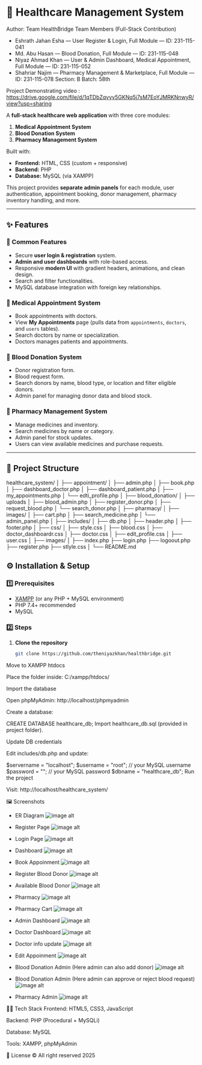 # 🏥 Healthcare Management System

Author: Team HealthBridge
Team Members (Full-Stack Contribution)
- Eshrath Jahan Esha — User Register & Login, Full Module — ID: 231-115-041
- Md. Abu Hasan — Blood Donation, Full Module — ID: 231-115-048
- Niyaz Ahmad Khan — User & Admin Dashboard, Medical Appointment, Full Module — ID: 231-115-052
- Shahriar Najim — Pharmacy Management & Marketplace, Full Module — ID: 231-115-078
Section: B
Batch: 58th

Project Demonstrating video : https://drive.google.com/file/d/1qTDbZqvyv5GKNq5j7sM7EoYJMRKNnwyR/view?usp=sharing

A **full-stack healthcare web application** with three core modules:
1. **Medical Appointment System**
2. **Blood Donation System**
3. **Pharmacy Management System**

Built with:
- **Frontend:** HTML, CSS (custom + responsive)
- **Backend:** PHP
- **Database:** MySQL (via XAMPP)

This project provides **separate admin panels** for each module, user authentication, appointment booking, donor management, pharmacy inventory handling, and more.

---

## ✨ Features

### 🔹 Common Features
- Secure **user login & registration** system.
- **Admin and user dashboards** with role-based access.
- Responsive **modern UI** with gradient headers, animations, and clean design.
- Search and filter functionalities.
- MySQL database integration with foreign key relationships.

### 🔹 Medical Appointment System
- Book appointments with doctors.
- View **My Appointments** page (pulls data from `appointments`, `doctors`, and `users` tables).
- Search doctors by name or specialization.
- Doctors manages patients and appointments.

### 🔹 Blood Donation System
- Donor registration form.
- Blood request form.
- Search donors by name, blood type, or location and filter eligible donors.
- Admin panel for managing donor data and blood stock.

### 🔹 Pharmacy Management System
- Manage medicines and inventory.
- Search medicines by name or category.
- Admin panel for stock updates.
- Users can view available medicines and purchase requests.

---

## 📂 Project Structure
healthcare_system/
│
├── appointment/
│ ├── admin.php
│ ├── book.php
│ ├── dashboard_doctor.php
│ ├── dashboard_patient.php
│ ├── my_appointments.php
│ └── edti_profile.php
│
├── blood_donation/
│ ├── uploads
│ ├── blood_admin.php
│ ├── register_donor.php
│ ├── request_blood.php
│ └── search_donor.php
│
├── pharmacy/
│ ├── images/
│ ├── cart.php
│ ├── search_medicine.php
│ └── admin_panel.php
│
├── includes/
│ ├── db.php
│ ├── header.php
│ ├── footer.php
│
├── css/
│ ├── style.css
│ ├── blood.css
│ ├── doctor_dashboardr.css
│ ├── doctor.css
│ ├── edit_profile.css
│ ├── user.css
│
├── images/
│
├── index.php
├── login.php
├── logoout.php
├── register.php
├── stlyle.css
│
└── README.md


## ⚙️ Installation & Setup

### 1️⃣ Prerequisites
- [XAMPP](https://www.apachefriends.org/index.html) (or any PHP + MySQL environment)
- PHP 7.4+ recommended
- MySQL

### 2️⃣ Steps
1. **Clone the repository**
   ```bash
   git clone https://github.com/theniyazkhan/healthbridge.git
Move to XAMPP htdocs

Place the folder inside:
C:/xampp/htdocs/

Import the database

Open phpMyAdmin: http://localhost/phpmyadmin

Create a database:

CREATE DATABASE healthcare_db;
Import healthcare_db.sql (provided in project folder).

Update DB credentials

Edit includes/db.php and update:

$servername = "localhost";
$username = "root"; // your MySQL username
$password = ""; // your MySQL password
$dbname = "healthcare_db";
Run the project

Visit:
http://localhost/healthcare_system/

🖼️ Screenshots

- ER Diagram
![image alt](https://github.com/theniyazkhan/HealthBridge/blob/12c92fe9b43e95ce6146bba9b50ef74dfc92c5c4/ER%20Diagram.png)

- Register Page
![image alt](https://github.com/theniyazkhan/HealthBridge/blob/d250dd9363d9b59b4e6c1950864fc9c99a617ba8/Register.jpg)

- Login Page
![image alt](https://github.com/theniyazkhan/HealthBridge/blob/e974c618806b2b416db036a6139a374372110b6a/login.jpg)

- Dashboard
![image alt](https://github.com/theniyazkhan/HealthBridge/blob/4a4ee4d79089da4cf3c98bc4eebec2818606abcd/Main%20Panel.jpg)

- Book Appoinment
![image alt](https://github.com/theniyazkhan/HealthBridge/blob/5b1636d476b4aba325527c598fac74f2394daa48/Book_Appoinment%20.jpg)

- Register Blood Donor
![image alt](https://github.com/theniyazkhan/HealthBridge/blob/645b37b3fb488d6b5be89ac64c6144d1c19ccb3e/Register_blood.jpg)

- Available Blood Donor
![image alt](https://github.com/theniyazkhan/HealthBridge/blob/61847444fcbf4f0816735893a11c43e585810daf/Available_Donors.jpg)

- Pharmacy
![image alt](https://github.com/theniyazkhan/HealthBridge/blob/ddc829784757772998e66be7451e167223a01c36/Pharmacy.jpg)

- Pharmacy Cart
![image alt](https://github.com/theniyazkhan/HealthBridge/blob/ddc829784757772998e66be7451e167223a01c36/Pharmacy_cart.jpg)

- Admin Dashboard
![image alt](https://github.com/theniyazkhan/HealthBridge/blob/ddc829784757772998e66be7451e167223a01c36/all_Adminmodule.jpg)

- Doctor Dashboard
![image alt](https://github.com/theniyazkhan/HealthBridge/blob/ddc829784757772998e66be7451e167223a01c36/Doctor_dashboard%202.jpg)

- Doctor info update
![image alt](https://github.com/theniyazkhan/HealthBridge/blob/ddc829784757772998e66be7451e167223a01c36/Doctor_dashboard.jpg)

- Edit Appoinment
![image alt](https://github.com/theniyazkhan/HealthBridge/blob/ddc829784757772998e66be7451e167223a01c36/edit_appoinment.jpg)


- Blood Donation Admin (Here admin can also add donor)
![image alt](https://github.com/theniyazkhan/HealthBridge/blob/0133b6e8a39a6e07179f7b02179a50cad5db3952/Blood_Admin%201.jpg)

- Blood Donation Admin (Here admin can approve or reject blood request)
![image alt](https://github.com/theniyazkhan/HealthBridge/blob/0133b6e8a39a6e07179f7b02179a50cad5db3952/Blood_Admin2.jpg)

- Pharmacy Admin
![image alt](https://github.com/theniyazkhan/HealthBridge/blob/0133b6e8a39a6e07179f7b02179a50cad5db3952/Pharmacy_Admin.jpg)

👨‍💻 Tech Stack
Frontend: HTML5, CSS3, JavaScript

Backend: PHP (Procedural + MySQLi)

Database: MySQL

Tools: XAMPP, phpMyAdmin

📜 License
© All right reserved 2025

